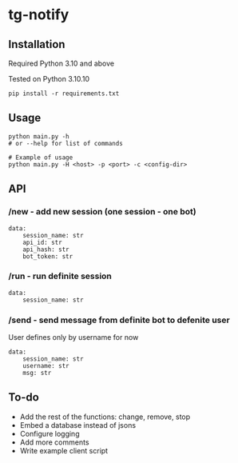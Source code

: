 # tg-notify

## Installation

Required Python 3.10 and above

Tested on Python 3.10.10

```
pip install -r requirements.txt
```
## Usage

```
python main.py -h 
# or --help for list of commands

# Example of usage
python main.py -H <host> -p <port> -c <config-dir>
```

## API

### /new - add new session (one session - one bot)
```
data:
    session_name: str
    api_id: str
    api_hash: str
    bot_token: str
```

### /run - run definite session
```
data:
    session_name: str
```

### /send - send message from definite bot to defenite user 
User defines only by username for now
```
data:
    session_name: str
    username: str
    msg: str
```

## To-do

-	Add the rest of the functions: change, remove, stop
-	Embed a database instead of jsons
-	Configure logging
-	Add more comments
-	Write example client script
